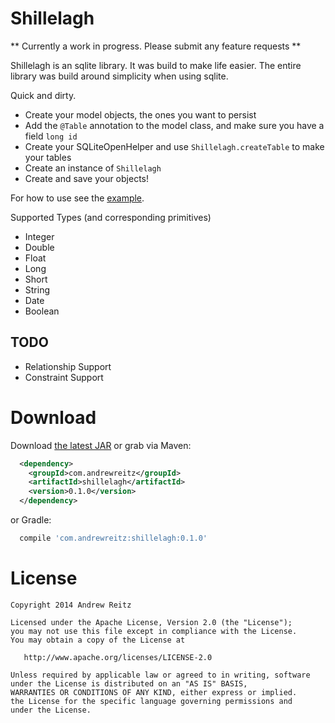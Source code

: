 # Shillelagh

** Currently a work in progress. Please submit any feature requests **

Shillelagh is an sqlite library. It was build to make life easier. The entire library 
was build around simplicity when using sqlite. 

Quick and dirty.
- Create your model objects, the ones you want to persist
- Add the `@Table` annotation to the model class, and make sure you have a field `long id`
- Create your SQLiteOpenHelper and use `Shillelagh.createTable` to make your tables
- Create an instance of `Shillelagh`
- Create and save your objects!

For how to use see the [example](https://github.com/pieces029/shillelagh/tree/master/shillelagh-sample). 

Supported Types (and corresponding primitives)
- Integer
- Double
- Float
- Long
- Short
- String
- Date
- Boolean

## TODO
- Relationship Support
- Constraint Support

# Download

Download [the latest JAR](http://repository.sonatype.org/service/local/artifact/maven/redirect?r=central-proxy&g=com.andrewreitz&a=shillelagh&v=LATEST) or grab via Maven:
```xml
  <dependency>
    <groupId>com.andrewreitz</groupId>
    <artifactId>shillelagh</artifactId>
    <version>0.1.0</version>
  </dependency>
```
or Gradle:
```groovy
  compile 'com.andrewreitz:shillelagh:0.1.0'
```

# License

    Copyright 2014 Andrew Reitz
    
    Licensed under the Apache License, Version 2.0 (the "License");
    you may not use this file except in compliance with the License.
    You may obtain a copy of the License at
    
       http://www.apache.org/licenses/LICENSE-2.0
    
    Unless required by applicable law or agreed to in writing, software
    under the License is distributed on an "AS IS" BASIS,
    WARRANTIES OR CONDITIONS OF ANY KIND, either express or implied.
    the License for the specific language governing permissions and
    under the License.
